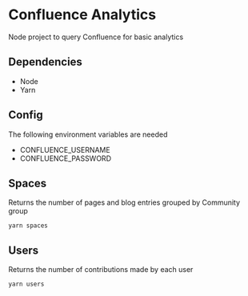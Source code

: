 # Confluence Analytics

Node project to query Confluence for basic analytics

## Dependencies

- Node
- Yarn

## Config

The following environment variables are needed

- CONFLUENCE_USERNAME
- CONFLUENCE_PASSWORD

## Spaces

Returns the number of pages and blog entries grouped by Community group

```
yarn spaces
```

## Users

Returns the number of contributions made by each user

```
yarn users
```
